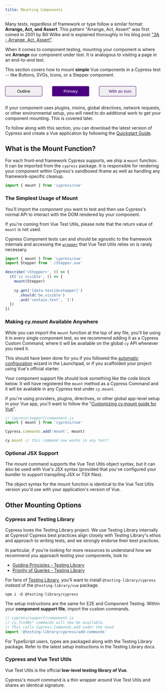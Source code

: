 ```yaml
---
title: Mounting Components
---
```


Many tests, regardless of framework or type follow a similar format: **Arrange,
Act, and Assert**. This pattern "Arrange, Act, Assert" was first coined in 2001
by Bill Wilke and is explained thoroughly in his blog post
["3A - Arrange, Act, Assert"](https://xp123.com/articles/3a-arrange-act-assert/).

When it comes to component testing, mounting your component is where we
**Arrange** our component under test. It is analogous to visiting a page in an
end-to-end test.

This section covers how to mount **simple** Vue components in a Cypress test --
like Buttons, SVGs, Icons, or a Stepper component.

<!-- TODO: Switch between variants using a richer exp   erience than just rendering them in a flat list. A tabbed controller? IDK. -->

<div style="display: flex; grid-gap: 2rem;">

<button style="min-width: 120px; border: 1px solid indigo; padding: 0.5rem 0.5rem; border-radius: 3px;" >Outline</button>

<button style="min-width: 120px; background: indigo; color: white; font-weight: medium; border: 1px solid indigo; padding: 0.5rem 0.5rem; border-radius: 3px;" >Primary</button>

<button style="color: indigo; min-width: 120px; border: 1px solid indigo; padding: 0.5rem 0.5rem; border-radius: 3px;" ><icon name="graduation-cap" style="margin: 0 0.5rem;"></icon>With
an icon</button>

</div>

<!-- TODO: Add links for each key word -->

If your component uses plugins, mixins, global directives, network requests, or
other environmental setup, you will need to do additional work to get your
component mounting. This is covered later.

To follow along with this section, you can download the latest version of
Cypress and create a Vue application by following the
[Quickstart Guide](./quickstart-vue).

## What is the Mount Function?

For each front-end framework Cypress supports, we ship a `mount` function. It
can be imported from the `cypress` package. It is responsible for rendering your
component within Cypress's sandboxed iframe as well as handling any
framework-specific cleanup.

```js
import { mount } from 'cypress/vue'
```

### The Simplest Usage of Mount

You'll import the component you want to test and then use Cypress's normal API
to interact with the DOM rendered by your component.

If you're coming from Vue Test Utils, please note that the return value of
`mount` is not used.

Cypress Component tests can and should be agnostic to the framework internals
and accessing the [`wrapper`](https://test-utils.vuejs.org/api/#wrapper-methods)
that Vue Test Utils relies on is rarely necessary.

```js
import { mount } from 'cypress/vue'
import Stepper from './Stepper.vue'

describe('<Stepper>', () => {
  it('is visible', () => {
    mount(Stepper)
    
    cy.get('[data-testid=stepper]')
      .should('be.visible')
      .and('contain.text', '1')
  })
})
```

### Making cy.mount Available Anywhere

While you can import the `mount` function at the top of any file, you'll be
using it in every single component test, so we recommend adding it as a Cypress
Custom Command, where it will be available on the global `cy` API whenever you
need it.

This should have been done for you if you followed the
[automatic configuration]() wizard in the Launchpad, or if you scaffolded your
project using Vue's official starter.

Your component support file should look something like the code block below. It
will have registered the `mount` method as a Cypress Command and it will be
available in any Cypress test under `cy.mount`.

If you're using providers, plugins, directives, or other global app-level setup
in your Vue app, you'll want to follow the
"[Customizing cy.mount guide for Vue]()".

<!-- TODO: link to customizing cy.mount command -->

```js
// cypress/support/component.js
import { mount } from 'cypress/vue'

Cypress.Commands.add('mount', mount)

cy.mount // this command now works in any test!
```

### Optional JSX Support

The mount command supports the Vue Test Utils object syntax, but it can also be
used with Vue's JSX syntax (provided that you've configured your bundler to
support transpiling JSX or TSX files).

The object syntax for the mount function is identical to the Vue Test Utils
version you'd use with your application's version of Vue.

## Other Mounting Options

### Cypress and Testing Library

Cypress loves the Testing Library project. We use Testing Library internally at
Cypress! Cypress best practices align closely with Testing Library's ethos and
approach to writing tests, and we strongly endorse their best practices.

In particular, if you're looking for more resources to understand how we
recommend you approach testing your components, look to:

- [Guiding Principles - Testing Library](https://testing-library.com/docs/guiding-principles)
- [Priority of Queries - Testing Library](https://testing-library.com/docs/queries/about#priority)

For fans of
[Testing Library](https://testing-library.com/docs/cypress-testing-library/intro/),
you'll want to install `@testing-library/cypress` _instead_ of the
`@testing-library/vue` package.

```shell
npm i -D @testing-library/cypress
```

The setup instructions are the same for E2E and Component Testing. Within your
**component support file**, import the custom commands.

```js
// cypress/support/component.js
// cy.findBy* commands will now be available.
// This calls Cypress.Commands.add under the hood
import '@testing-library/cypress/add-commands'
```

For TypeScript users, types are packaged along with the Testing Library package.
Refer to the latest setup instructions in the Testing Library docs.

### Cypress and Vue Test Utils

Vue Test Utils is the official **low-level testing library of Vue**.

Cypress's mount command is a thin wrapper around Vue Test Utils and shares an
identical signature.

<!-- Not necessary: Vue's own documentation recommends against using it directly and instead asks users to either use Vue Testing Library or Cypress.

The Cypress docs will cover many common use-cases for how to test Vue
components, however if you still need more information, please refer to the Vue
Test Utils documentation.

## Next Steps

Now that we have our component mounted, next we will learn how to write tests
against it.

<NavGuide prev="/guides/component-testing/quickstart-vue" next="/guides/component-testing/props-vue" />
